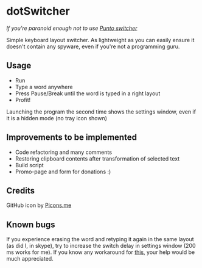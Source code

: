 dotSwitcher
===========
*If you're paranoid enough not to use [Punto switcher](http://punto.yandex.ru "closed source software")*

Simple keyboard layout switcher. As lightweight as you can easily ensure it doesn't contain any spyware, even if you're not a programming guru.

Usage
-----
* Run
* Type a word anywhere
* Press Pause/Break until the word is typed in a right layout
* Profit!

Launching the program the second time shows the settings window, even if it is a hidden mode (no tray icon shown)

Improvements to be implemented
------------------------------
* Code refactoring and many comments
* Restoring clipboard contents after transformation of selected text 
* Build script
* Promo-page and form for donations :)

Credits
-------
GitHub icon by [Picons.me](https://picons.me/)

Known bugs
----------
If you experience erasing the word and retyping it again in the same layout (as did I, in skype), try to increase the switch delay in settings window (200 ms works for me).
If you know any workaround for [this](http://stackoverflow.com/questions/27720728/cant-send-wm-inputlangchangerequest-to-some-controls), your help would be much appreciated.
